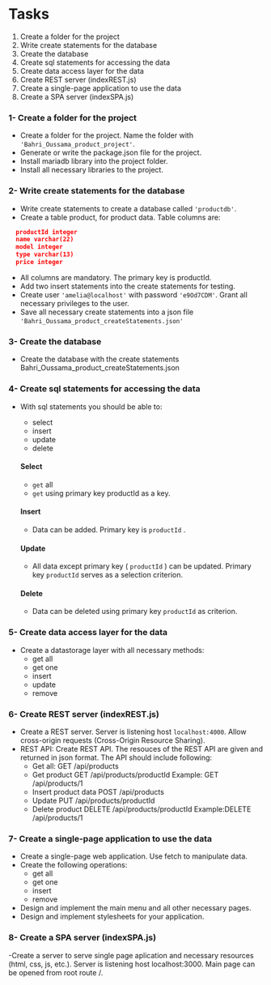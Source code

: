 # Tasks

1. Create a folder for the project
2. Write create statements for the database
3. Create the database
4. Create sql statements for accessing the data
5. Create data access layer for the data
6. Create REST server (indexREST.js)
7. Create a single-page application to use the data
8. Create a SPA server (indexSPA.js)

### 1- Create a folder for the project

- Create a folder for the project. Name the folder with `'Bahri_Oussama_product_project'`.
- Generate or write the package.json file for the project.
- Install mariadb library into the project folder.
- Install all necessary libraries to the project.

### 2- Write create statements for the database

- Write create statements to create a database called `'productdb'`.
- Create a table product, for product data. Table columns are:

```json
  productId integer
  name varchar(22)
  model integer
  type varchar(13)
  price integer
```

- All columns are mandatory. The primary key is productId.
- Add two insert statements into the create statements for testing.
- Create user `'amelia@localhost'` with password `'e9Od7CDM'`. Grant all necessary privileges to the user.
- Save all necessary create statements into a json file `'Bahri_Oussama_product_createStatements.json'`

### 3- Create the database

- Create the database with the create statements Bahri_Oussama_product_createStatements.json

### 4- Create sql statements for accessing the data

- With sql statements you should be able to:

  - select
  - insert
  - update
  - delete

  #### Select

  - `get` all
  - `get` using primary key productId as a key.

  #### Insert

  - Data can be added. Primary key is `productId` .

  #### Update

  - All data except primary key ( `productId` ) can be updated. Primary key `productId` serves as a selection criterion.

  #### Delete

  - Data can be deleted using primary key `productId` as criterion.

### 5- Create data access layer for the data

- Create a datastorage layer with all necessary methods:
  - get all
  - get one
  - insert
  - update
  - remove

### 6- Create REST server (indexREST.js)

- Create a REST server. Server is listening host `localhost:4000`. Allow cross-origin requests (Cross-Origin Resource Sharing).
- REST API:
  Create REST API. The resouces of the REST API are given and returned in json format. The API should include following:
  - Get all:
    GET /api/products
  - Get product
    GET /api/products/productId Example: GET /api/products/1
  - Insert product data
    POST /api/products
  - Update
    PUT /api/products/productId
  - Delete product
    DELETE /api/products/productId Example:DELETE /api/products/1

### 7- Create a single-page application to use the data

- Create a single-page web application. Use fetch to manipulate data.
- Create the following operations:
  - get all
  - get one
  - insert
  - remove
- Design and implement the main menu and all other necessary pages.
- Design and implement stylesheets for your application.

### 8- Create a SPA server (indexSPA.js)

-Create a server to serve single page aplication and necessary resources (html, css, js, etc.). Server is listening host localhost:3000. Main page can be opened from root route /.
